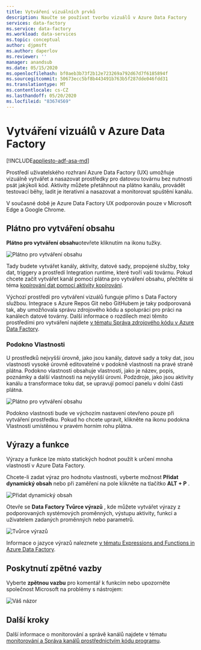 ```yaml
---
title: Vytváření vizuálních prvků
description: Naučte se používat tvorbu vizuálů v Azure Data Factory
services: data-factory
ms.service: data-factory
ms.workload: data-services
ms.topic: conceptual
author: djpmsft
ms.author: daperlov
ms.reviewer: ''
manager: anandsub
ms.date: 05/15/2020
ms.openlocfilehash: bf0aeb3b73f2b12e723269a792d67d7f6185894f
ms.sourcegitcommit: 50673ecc5bf8b443491b763b5f287dde046fdd31
ms.translationtype: MT
ms.contentlocale: cs-CZ
ms.lasthandoff: 05/20/2020
ms.locfileid: "83674569"
---
```

# <a name="visual-authoring-in-azure-data-factory"></a>Vytváření vizuálů v Azure Data Factory

[!INCLUDE[appliesto-adf-asa-md](includes/appliesto-adf-asa-md.md)]

Prostředí uživatelského rozhraní Azure Data Factory (UX) umožňuje vizuálně vytvářet a nasazovat prostředky pro datovou továrnu bez nutnosti psát jakýkoli kód. Aktivity můžete přetáhnout na plátno kanálu, provádět testovací běhy, ladit je iterativní a nasazovat a monitorovat spuštění kanálu.

V současné době je Azure Data Factory UX podporován pouze v Microsoft Edge a Google Chrome.

## <a name="authoring-canvas"></a>Plátno pro vytváření obsahu

**Plátno pro vytváření obsahu**otevřete kliknutím na ikonu tužky. 

![Plátno pro vytváření obsahu](media/author-visually/authoring-canvas.png)

Tady budete vytvářet kanály, aktivity, datové sady, propojené služby, toky dat, triggery a prostředí Integration runtime, které tvoří vaši továrnu. Pokud chcete začít vytvářet kanál pomocí plátna pro vytváření obsahu, přečtěte si téma [kopírování dat pomocí aktivity kopírování](tutorial-copy-data-portal.md). 

Výchozí prostředí pro vytváření vizuálů funguje přímo s Data Factory službou. Integrace s Azure Repos Git nebo GitHubem je taky podporovaná tak, aby umožňovala správu zdrojového kódu a spolupráci pro práci na kanálech datové továrny. Další informace o rozdílech mezi těmito prostředími pro vytváření najdete [v tématu Správa zdrojového kódu v Azure Data Factory](source-control.md).

### <a name="properties-pane"></a>Podokno Vlastnosti

U prostředků nejvyšší úrovně, jako jsou kanály, datové sady a toky dat, jsou vlastnosti vysoké úrovně editovatelné v podokně vlastnosti na pravé straně plátna. Podokno vlastnosti obsahuje vlastnosti, jako je název, popis, poznámky a další vlastnosti na nejvyšší úrovni. Podzdroje, jako jsou aktivity kanálu a transformace toku dat, se upravují pomocí panelu v dolní části plátna. 

![Plátno pro vytváření obsahu](media/author-visually/properties-pane.png)

Podokno vlastnosti bude ve výchozím nastavení otevřeno pouze při vytváření prostředku. Pokud ho chcete upravit, klikněte na ikonu podokna Vlastnosti umístěnou v pravém horním rohu plátna.

## <a name="expressions-and-functions"></a>Výrazy a funkce

Výrazy a funkce lze místo statických hodnot použít k určení mnoha vlastností v Azure Data Factory.

Chcete-li zadat výraz pro hodnotu vlastnosti, vyberte možnost **Přidat dynamický obsah** nebo při zaměření na pole klikněte na tlačítko **ALT + P** .

![Přidat dynamický obsah](media/author-visually/dynamic-content-1.png)

Otevře se **Data Factory Tvůrce výrazů** , kde můžete vytvářet výrazy z podporovaných systémových proměnných, výstupu aktivity, funkcí a uživatelem zadaných proměnných nebo parametrů. 

![Tvůrce výrazů](media/author-visually/dynamic-content-2.png)

Informace o jazyce výrazů naleznete [v tématu Expressions and Functions in Azure Data Factory](control-flow-expression-language-functions.md).

## <a name="provide-feedback"></a>Poskytnutí zpětné vazby

Vyberte **zpětnou vazbu** pro komentář k funkcím nebo upozorněte společnost Microsoft na problémy s nástrojem:

![Váš názor](media/author-visually/provide-feedback.png)

## <a name="next-steps"></a>Další kroky

Další informace o monitorování a správě kanálů najdete v tématu [monitorování a Správa kanálů prostřednictvím kódu programu](monitor-programmatically.md).
